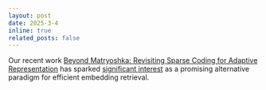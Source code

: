 ```yaml
---
layout: post
date: 2025-3-4
inline: true
related_posts: false
---
```


<!-- Our recent work [Beyond Matryoshka: Revisiting Sparse Coding for Adaptive Representation](https://arxiv.org/abs/2503.01776) stimulate [a lot interest](https://x.com/yifeiwang77/status/1897023662328611062) in the community as an alternative paradigm for efficient embedding. -->

Our recent work [Beyond Matryoshka: Revisiting Sparse Coding for Adaptive Representation](https://arxiv.org/abs/2503.01776) has sparked [significant interest](https://x.com/yifeiwang77/status/1897023662328611062) as a promising alternative paradigm for efficient embedding retrieval.

<!-- I will give a talk at the University of Michigan on Feb 12. -->